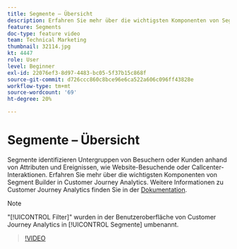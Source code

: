 ```yaml
---
title: Segmente – Übersicht
description: Erfahren Sie mehr über die wichtigsten Komponenten von Segment Builder in Customer Journey Analytics.
feature: Segments
doc-type: feature video
team: Technical Marketing
thumbnail: 32114.jpg
kt: 4447
role: User
level: Beginner
exl-id: 22076ef3-8d97-4483-bc05-5f37b15c868f
source-git-commit: d726ccc860c8bce96e6ca522a606c096ff43828e
workflow-type: tm+mt
source-wordcount: '69'
ht-degree: 20%

---
```


# Segmente – Übersicht

Segmente identifizieren Untergruppen von Besuchern oder Kunden anhand von Attributen und Ereignissen, wie Website-Besuchende oder Callcenter-Interaktionen. Erfahren Sie mehr über die wichtigsten Komponenten von Segment Builder in Customer Journey Analytics. Weitere Informationen zu Customer Journey Analytics finden Sie in der [Dokumentation](https://experienceleague.adobe.com/en/docs/analytics-platform/using/cja-components/cja-segments/filters-overview).

>[!NOTE]
>
> &quot;[!UICONTROL Filter]&quot; wurden in der Benutzeroberfläche von Customer Journey Analytics in [!UICONTROL Segmente] umbenannt.

>[!VIDEO](https://video.tv.adobe.com/v/32114/?quality=12&learn=on)

